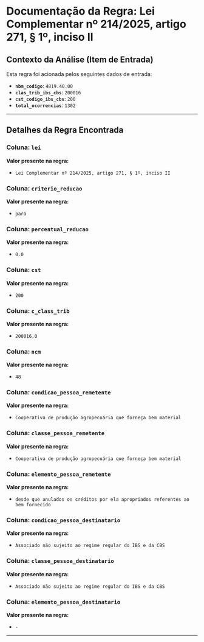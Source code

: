 # Documentação da Regra: Lei Complementar nº 214/2025, artigo 271, § 1º, inciso II

## Contexto da Análise (Item de Entrada)

Esta regra foi acionada pelos seguintes dados de entrada:

- **`nbm_codigo`**: `4819.40.00`
- **`clas_trib_ibs_cbs`**: `200016`
- **`cst_codigo_ibs_cbs`**: `200`
- **`total_ocorrencias`**: `1302`

---

## Detalhes da Regra Encontrada

### Coluna: `lei`

**Valor presente na regra:**

- `Lei Complementar nº 214/2025, artigo 271, § 1º, inciso II`

### Coluna: `criterio_reducao`

**Valor presente na regra:**

- `para`

### Coluna: `percentual_reducao`

**Valor presente na regra:**

- `0.0`

### Coluna: `cst`

**Valor presente na regra:**

- `200`

### Coluna: `c_class_trib`

**Valor presente na regra:**

- `200016.0`

### Coluna: `ncm`

**Valor presente na regra:**

- `48`

### Coluna: `condicao_pessoa_remetente`

**Valor presente na regra:**

- `Cooperativa de produção agropecuária que forneça bem material`

### Coluna: `classe_pessoa_remetente`

**Valor presente na regra:**

- `Cooperativa de produção agropecuária que forneça bem material`

### Coluna: `elemento_pessoa_remetente`

**Valor presente na regra:**

- `desde que anulados os créditos por ela apropriados referentes ao bem fornecido`

### Coluna: `condicao_pessoa_destinatario`

**Valor presente na regra:**

- `Associado não sujeito ao regime regular do IBS e da CBS`

### Coluna: `classe_pessoa_destinatario`

**Valor presente na regra:**

- `Associado não sujeito ao regime regular do IBS e da CBS`

### Coluna: `elemento_pessoa_destinatario`

**Valor presente na regra:**

- ` - `

---

